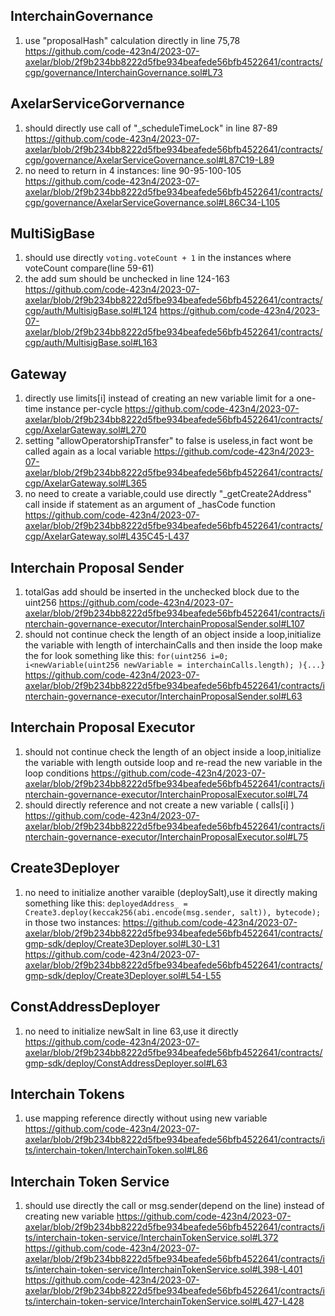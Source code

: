 ## InterchainGovernance
1) use "proposalHash" calculation directly in line 75,78
https://github.com/code-423n4/2023-07-axelar/blob/2f9b234bb8222d5fbe934beafede56bfb4522641/contracts/cgp/governance/InterchainGovernance.sol#L73
## AxelarServiceGorvernance
1) should directly use call of "_scheduleTimeLock" in line 87-89
https://github.com/code-423n4/2023-07-axelar/blob/2f9b234bb8222d5fbe934beafede56bfb4522641/contracts/cgp/governance/AxelarServiceGovernance.sol#L87C19-L89
2) no need to return in 4 instances: line 90-95-100-105
https://github.com/code-423n4/2023-07-axelar/blob/2f9b234bb8222d5fbe934beafede56bfb4522641/contracts/cgp/governance/AxelarServiceGovernance.sol#L86C34-L105
## MultiSigBase
1) should use directly ``voting.voteCount + 1`` in the instances where voteCount compare(line 59-61)
2) the add sum should be unchecked in line 124-163
https://github.com/code-423n4/2023-07-axelar/blob/2f9b234bb8222d5fbe934beafede56bfb4522641/contracts/cgp/auth/MultisigBase.sol#L124
https://github.com/code-423n4/2023-07-axelar/blob/2f9b234bb8222d5fbe934beafede56bfb4522641/contracts/cgp/auth/MultisigBase.sol#L163
## Gateway
1) directly use limits[i] instead of creating an new variable limit for a one-time instance per-cycle
https://github.com/code-423n4/2023-07-axelar/blob/2f9b234bb8222d5fbe934beafede56bfb4522641/contracts/cgp/AxelarGateway.sol#L270
2) setting "allowOperatorshipTransfer" to false is useless,in fact wont be called again as a local variable
https://github.com/code-423n4/2023-07-axelar/blob/2f9b234bb8222d5fbe934beafede56bfb4522641/contracts/cgp/AxelarGateway.sol#L365
3) no need to create a variable,could use directly "_getCreate2Address" call inside if statement as an argument of _hasCode function
https://github.com/code-423n4/2023-07-axelar/blob/2f9b234bb8222d5fbe934beafede56bfb4522641/contracts/cgp/AxelarGateway.sol#L435C45-L437
## Interchain Proposal Sender
1) totalGas add should be inserted in the unchecked block due to the uint256
https://github.com/code-423n4/2023-07-axelar/blob/2f9b234bb8222d5fbe934beafede56bfb4522641/contracts/interchain-governance-executor/InterchainProposalSender.sol#L107
2) should not continue check the length of an object inside a loop,initialize the variable with length of interchainCalls and then inside the loop make the for look something like this: 
``for(uint256 i=0; i<newVariable(uint256 newVariable = interchainCalls.length); ){...}``
https://github.com/code-423n4/2023-07-axelar/blob/2f9b234bb8222d5fbe934beafede56bfb4522641/contracts/interchain-governance-executor/InterchainProposalSender.sol#L63
## Interchain Proposal Executor
1) should not continue check the length of an object inside a loop,initialize the variable with length outside loop and re-read the new variable in the loop conditions
https://github.com/code-423n4/2023-07-axelar/blob/2f9b234bb8222d5fbe934beafede56bfb4522641/contracts/interchain-governance-executor/InterchainProposalExecutor.sol#L74
2) should directly reference and not create a new variable ( calls[i] )
https://github.com/code-423n4/2023-07-axelar/blob/2f9b234bb8222d5fbe934beafede56bfb4522641/contracts/interchain-governance-executor/InterchainProposalExecutor.sol#L75
## Create3Deployer
1) no need to initialize another varaible (deploySalt),use it directly making something like this:
``
deployedAddress_ = Create3.deploy(keccak256(abi.encode(msg.sender, salt)), bytecode);
``
in those two instances:
https://github.com/code-423n4/2023-07-axelar/blob/2f9b234bb8222d5fbe934beafede56bfb4522641/contracts/gmp-sdk/deploy/Create3Deployer.sol#L30-L31
https://github.com/code-423n4/2023-07-axelar/blob/2f9b234bb8222d5fbe934beafede56bfb4522641/contracts/gmp-sdk/deploy/Create3Deployer.sol#L54-L55
## ConstAddressDeployer
1) no need to initialize newSalt in line 63,use it directly
https://github.com/code-423n4/2023-07-axelar/blob/2f9b234bb8222d5fbe934beafede56bfb4522641/contracts/gmp-sdk/deploy/ConstAddressDeployer.sol#L63
## Interchain Tokens
1) use mapping reference directly without using new variable
https://github.com/code-423n4/2023-07-axelar/blob/2f9b234bb8222d5fbe934beafede56bfb4522641/contracts/its/interchain-token/InterchainToken.sol#L86
## Interchain Token Service
1) should use directly the call or msg.sender(depend on the line) instead of creating new variable
https://github.com/code-423n4/2023-07-axelar/blob/2f9b234bb8222d5fbe934beafede56bfb4522641/contracts/its/interchain-token-service/InterchainTokenService.sol#L372
https://github.com/code-423n4/2023-07-axelar/blob/2f9b234bb8222d5fbe934beafede56bfb4522641/contracts/its/interchain-token-service/InterchainTokenService.sol#L398-L401
https://github.com/code-423n4/2023-07-axelar/blob/2f9b234bb8222d5fbe934beafede56bfb4522641/contracts/its/interchain-token-service/InterchainTokenService.sol#L427-L428